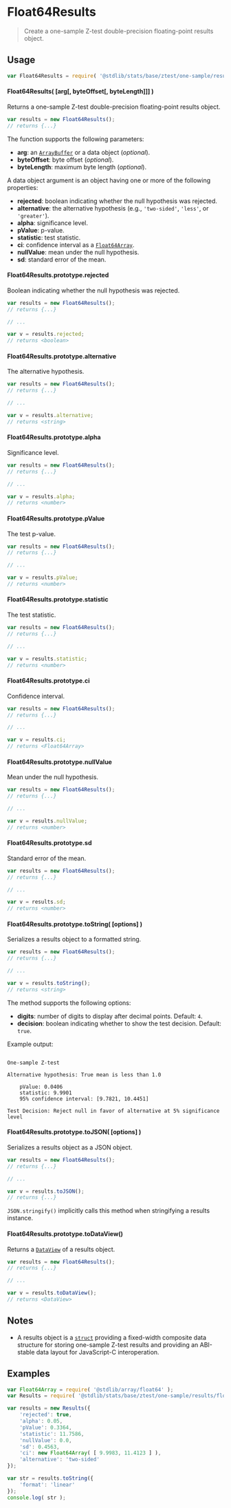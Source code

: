 <!--

@license Apache-2.0

Copyright (c) 2025 The Stdlib Authors.

Licensed under the Apache License, Version 2.0 (the "License");
you may not use this file except in compliance with the License.
You may obtain a copy of the License at

   http://www.apache.org/licenses/LICENSE-2.0

Unless required by applicable law or agreed to in writing, software
distributed under the License is distributed on an "AS IS" BASIS,
WITHOUT WARRANTIES OR CONDITIONS OF ANY KIND, either express or implied.
See the License for the specific language governing permissions and
limitations under the License.

-->

# Float64Results

> Create a one-sample Z-test double-precision floating-point results object.

<!-- Section to include introductory text. Make sure to keep an empty line after the intro `section` element and another before the `/section` close. -->

<section class="intro">

</section>

<!-- /.intro -->

<!-- Package usage documentation. -->

<section class="usage">

## Usage

```javascript
var Float64Results = require( '@stdlib/stats/base/ztest/one-sample/results/float64' );
```

#### Float64Results( \[arg\[, byteOffset\[, byteLength]]] )

Returns a one-sample Z-test double-precision floating-point results object.

```javascript
var results = new Float64Results();
// returns {...}
```

The function supports the following parameters:

-   **arg**: an [`ArrayBuffer`][@stdlib/array/buffer] or a data object (_optional_).
-   **byteOffset**: byte offset (_optional_).
-   **byteLength**: maximum byte length (_optional_).

A data object argument is an object having one or more of the following properties:

-   **rejected**: boolean indicating whether the null hypothesis was rejected.
-   **alternative**: the alternative hypothesis (e.g., `'two-sided'`, `'less'`, or `'greater'`).
-   **alpha**: significance level.
-   **pValue**: p-value.
-   **statistic**: test statistic.
-   **ci**: confidence interval as a [`Float64Array`][@stdlib/array/float64].
-   **nullValue**: mean under the null hypothesis.
-   **sd**: standard error of the mean.

#### Float64Results.prototype.rejected

Boolean indicating whether the null hypothesis was rejected.

```javascript
var results = new Float64Results();
// returns {...}

// ...

var v = results.rejected;
// returns <boolean>
```

#### Float64Results.prototype.alternative

The alternative hypothesis.

```javascript
var results = new Float64Results();
// returns {...}

// ...

var v = results.alternative;
// returns <string>
```

#### Float64Results.prototype.alpha

Significance level.

```javascript
var results = new Float64Results();
// returns {...}

// ...

var v = results.alpha;
// returns <number>
```

#### Float64Results.prototype.pValue

The test p-value.

```javascript
var results = new Float64Results();
// returns {...}

// ...

var v = results.pValue;
// returns <number>
```

#### Float64Results.prototype.statistic

The test statistic.

```javascript
var results = new Float64Results();
// returns {...}

// ...

var v = results.statistic;
// returns <number>
```

#### Float64Results.prototype.ci

Confidence interval.

```javascript
var results = new Float64Results();
// returns {...}

// ...

var v = results.ci;
// returns <Float64Array>
```

#### Float64Results.prototype.nullValue

Mean under the null hypothesis.

```javascript
var results = new Float64Results();
// returns {...}

// ...

var v = results.nullValue;
// returns <number>
```

#### Float64Results.prototype.sd

Standard error of the mean.

```javascript
var results = new Float64Results();
// returns {...}

// ...

var v = results.sd;
// returns <number>
```

#### Float64Results.prototype.toString( \[options] )

Serializes a results object to a formatted string.

```javascript
var results = new Float64Results();
// returns {...}

// ...

var v = results.toString();
// returns <string>
```

The method supports the following options:

-   **digits**: number of digits to display after decimal points. Default: `4`.
-   **decision**: boolean indicating whether to show the test decision. Default: `true`.

Example output:

```text

One-sample Z-test

Alternative hypothesis: True mean is less than 1.0

    pValue: 0.0406
    statistic: 9.9901
    95% confidence interval: [9.7821, 10.4451]

Test Decision: Reject null in favor of alternative at 5% significance level

```

#### Float64Results.prototype.toJSON( \[options] )

Serializes a results object as a JSON object.

```javascript
var results = new Float64Results();
// returns {...}

// ...

var v = results.toJSON();
// returns {...}
```

`JSON.stringify()` implicitly calls this method when stringifying a results instance.

#### Float64Results.prototype.toDataView()

Returns a [`DataView`][@stdlib/array/dataview] of a results object.

```javascript
var results = new Float64Results();
// returns {...}

// ...

var v = results.toDataView();
// returns <DataView>
```

</section>

<!-- /.usage -->

<!-- Package usage notes. Make sure to keep an empty line after the `section` element and another before the `/section` close. -->

<section class="notes">

## Notes

-   A results object is a [`struct`][@stdlib/dstructs/struct] providing a fixed-width composite data structure for storing one-sample Z-test results and providing an ABI-stable data layout for JavaScript-C interoperation.

</section>

<!-- /.notes -->

<!-- Package usage examples. -->

<section class="examples">

## Examples

<!-- eslint no-undef: "error" -->

```javascript
var Float64Array = require( '@stdlib/array/float64' );
var Results = require( '@stdlib/stats/base/ztest/one-sample/results/float64' );

var results = new Results({
    'rejected': true,
    'alpha': 0.05,
    'pValue': 0.3364,
    'statistic': 11.7586,
    'nullValue': 0.0,
    'sd': 0.4563,
    'ci': new Float64Array( [ 9.9983, 11.4123 ] ),
    'alternative': 'two-sided'
});

var str = results.toString({
    'format': 'linear'
});
console.log( str );
```

</section>

<!-- /.examples -->

<!-- Section to include cited references. If references are included, add a horizontal rule *before* the section. Make sure to keep an empty line after the `section` element and another before the `/section` close. -->

<section class="references">

</section>

<!-- /.references -->

<!-- Section for related `stdlib` packages. Do not manually edit this section, as it is automatically populated. -->

<section class="related">

</section>

<!-- /.related -->

<!-- Section for all links. Make sure to keep an empty line after the `section` element and another before the `/section` close. -->

<section class="links">

[@stdlib/dstructs/struct]: https://github.com/stdlib-js/stdlib/tree/develop/lib/node_modules/%40stdlib/dstructs/struct

[@stdlib/array/dataview]: https://github.com/stdlib-js/stdlib/tree/develop/lib/node_modules/%40stdlib/array/dataview

[@stdlib/array/float64]: https://github.com/stdlib-js/stdlib/tree/develop/lib/node_modules/%40stdlib/array/float64

[@stdlib/array/buffer]: https://github.com/stdlib-js/stdlib/tree/develop/lib/node_modules/%40stdlib/array/buffer

</section>

<!-- /.links -->
